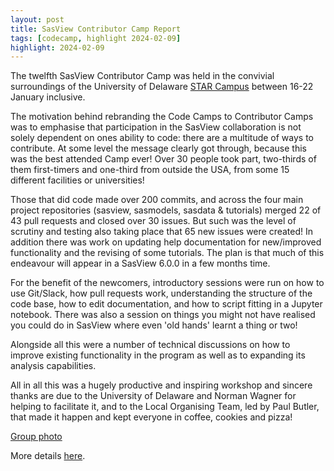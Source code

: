 ```yaml
---
layout: post
title: SasView Contributor Camp Report
tags: [codecamp, highlight 2024-02-09]
highlight: 2024-02-09
---
```


The twelfth SasView Contributor Camp was held in the convivial surroundings of the 
University of Delaware [STAR Campus](https://www.udel.edu/research-innovation/star/)
between 16-22 January inclusive.

The motivation behind rebranding the Code Camps to Contributor Camps was to emphasise 
that participation in the SasView collaboration is not solely dependent on ones ability 
to code: there are a multitude of ways to contribute. At some level the message clearly 
got through, because this was the best attended Camp ever! Over 30 people took part, 
two-thirds of them first-timers and one-third from outside the USA, from some 15 
different facilities or universities!

Those that did code made over 200 commits, and across the four main project repositories 
(sasview, sasmodels, sasdata & tutorials) merged 22 of 43 pull requests and closed over 
30 issues. But such was the level of scrutiny and testing also taking place that 65 new 
issues were created! In addition there was work on updating help documentation for 
new/improved functionality and the revising of some tutorials. The plan is that much of 
this endeavour will appear in a SasView 6.0.0 in a few months time.

For the benefit of the newcomers, introductory sessions were run on how to use Git/Slack, 
how pull requests work, understanding the structure of the code base, how to edit 
documentation, and how to script fitting in a Jupyter notebook. There was also a session 
on things you might not have realised you could do in SasView where even 'old hands' 
learnt a thing or two!

Alongside all this were a number of technical discussions on how to improve existing 
functionality in the program as well as to expanding its analysis capabilities.

All in all this was a hugely productive and inspiring workshop and sincere thanks are due 
to the University of Delaware and Norman Wagner for helping to facilitate it, and to the 
Local Organising Team, led by Paul Butler, that made it happen and kept everyone in coffee, 
cookies and pizza!

[Group photo](img/Contributor-Camp-12.jpg)

More details [here](https://github.com/SasView/sasview/wiki/ContributorCampXII).
